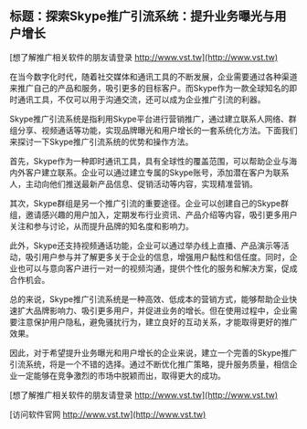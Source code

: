 ## **标题：探索Skype推广引流系统：提升业务曝光与用户增长**

[想了解推广相关软件的朋友请登录 http://www.vst.tw](http://www.vst.tw)

在当今数字化时代，随着社交媒体和通讯工具的不断发展，企业需要通过各种渠道来推广自己的产品和服务，吸引更多的目标客户。而Skype作为一款全球知名的即时通讯工具，不仅可以用于沟通交流，还可以成为企业推广引流的利器。

Skype推广引流系统是指利用Skype平台进行营销推广，通过建立联系人网络、群组分享、视频通话等功能，实现品牌曝光和用户增长的一套系统化方法。下面我们来探讨一下Skype推广引流系统的优势和操作方法。

首先，Skype作为一种即时通讯工具，具有全球性的覆盖范围，可以帮助企业与海内外客户建立联系。企业可以通过建立专属的Skype账号，添加潜在客户为联系人，主动向他们推送最新产品信息、促销活动等内容，实现精准营销。

其次，Skype群组是另一个推广引流的重要途径。企业可以创建自己的Skype群组，邀请感兴趣的用户加入，定期发布行业资讯、产品介绍等内容，吸引更多用户关注和参与讨论，从而提升品牌的知名度和影响力。

此外，Skype还支持视频通话功能，企业可以通过举办线上直播、产品演示等活动，吸引用户参与并了解更多关于企业的信息，增强用户黏性和信任度。同时，企业也可以与意向客户进行一对一的视频沟通，提供个性化的服务和解决方案，促成合作机会。

总的来说，Skype推广引流系统是一种高效、低成本的营销方式，能够帮助企业快速扩大品牌影响力、吸引更多用户，并促进业务的增长。但在使用过程中，企业需要注意保护用户隐私，避免骚扰行为，建立良好的互动关系，才能取得更好的推广效果。

因此，对于希望提升业务曝光和用户增长的企业来说，建立一个完善的Skype推广引流系统，将是一个不错的选择。通过不断优化推广策略，提升服务质量，相信企业一定能够在竞争激烈的市场中脱颖而出，取得更大的成功。

[想了解推广相关软件的朋友请登录 http://www.vst.tw](http://www.vst.tw)


[访问软件官网 http://www.vst.tw](http://www.vst.tw)
